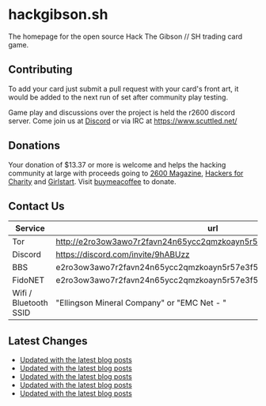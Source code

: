 # hackgibson.sh
The homepage for the open source Hack The Gibson // SH trading card game.


## Contributing

To add your card just submit a pull request with your card's front art, it would be added to the next run of set after community play testing.

Game play and discussions over the project is held the r2600 discord server. Come join us at [Discord](https://discord.com/invite/9hABUzz) or via IRC at https://www.scuttled.net/


## Donations

Your donation of $13.37 or more is welcome and helps the hacking community at large with proceeds going to [2600 Magazine](https://2600.com/), [Hackers for Charity](https://hackersforcharity.org) and [Girlstart](https://girlstart.org).  Visit [buymeacoffee](https://www.buymeacoffee.com/hackgibson.sh) to donate.


## Contact Us

Service | url
-|-
Tor | http://e2ro3ow3awo7r2favn24n65ycc2qmzkoayn5r57e3f56nvjwdcgg32ad.onion
Discord | https://discord.com/invite/9hABUzz
BBS | e2ro3ow3awo7r2favn24n65ycc2qmzkoayn5r57e3f56nvjwdcgg32ad.onion:23
FidoNET | e2ro3ow3awo7r2favn24n65ycc2qmzkoayn5r57e3f56nvjwdcgg32ad.onion:24554
Wifi / Bluetooth SSID | "Ellingson Mineral Company" or "EMC Net - <fidonet address>"

## Latest Changes
<!-- BLOG-POST-LIST:START -->
- [Updated with the latest blog posts](https://github.com/DFW2600/hackgibson.sh/commit/b5fef0a549d1465f8b8f6052a462d43eba53f8a8)
- [Updated with the latest blog posts](https://github.com/DFW2600/hackgibson.sh/commit/5678d3d6bab0cad80f0c72fcc103fb915180b135)
- [Updated with the latest blog posts](https://github.com/DFW2600/hackgibson.sh/commit/cbd95b5d29835376042e8b9e75f2cc5b9016e46c)
- [Updated with the latest blog posts](https://github.com/DFW2600/hackgibson.sh/commit/d43e49e3d369ccef1d2bf8ffabd996ba63374563)
- [Updated with the latest blog posts](https://github.com/DFW2600/hackgibson.sh/commit/94507d1de031b61918f607a2d3a1b2e2fe35ab69)
<!-- BLOG-POST-LIST:END -->
